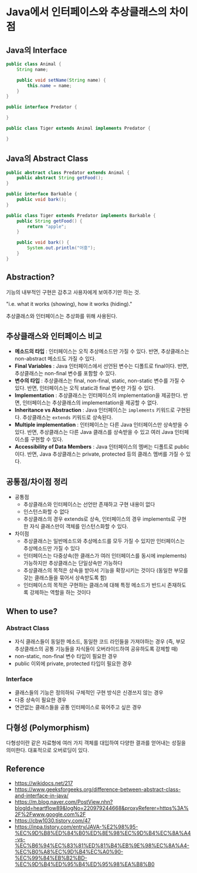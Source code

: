 # Java에서 인터페이스와 추상클래스의 차이점

## Java의 Interface

```Java
public class Animal {
    String name;

    public void setName(String name) {
        this.name = name;
    }
}

public interface Predator {

}

public class Tiger extends Animal implements Predator {

}
```


## Java의 Abstract Class
```Java
public abstract class Predator extends Animal {
    public abstract String getFood();
}

public interface Barkable {
    public void bark();
}

public class Tiger extends Predator implements Barkable {
    public String getFood() {
        return "apple";
    }

    public void bark() {
        System.out.println("어흥");
    }
}
```



## Abstraction?
기능의 내부적인 구현은 감추고 사용자에게 보여주기만 하는 것.

"i.e. what it works (showing), how it works (hiding)."

추상클래스와 인터페이스는 추상화를 위해 사용된다.


## 추상클래스와 인터페이스 비교
- **메소드의 타입** : 인터페이스는 오직 추상메소드만 가질 수 있다. 반면, 추상클래스는 non-abstract 메소드도 가질 수 있다.
- **Final Variables** : Java 인터페이스에서 선언된 변수는 디폴트로 final이다. 반면, 추상클래스는 non-final 변수를 포함할 수 있다.
- **변수의 타입** : 추상클래스는 final, non-final, static, non-static 변수를 가질 수 있다. 반면, 인터페이스는 오직 static과 final 변수만 가질 수 있다.
- **Implementation** : 추상클래스는 인터페이스의 implementation을 제공한다. 반면, 인터페이스는 추상클래스의 implementation을 제공할 수 없다.
- **Inheritance vs Abstraction** : Java 인터페이스는 `implements` 키워드로 구현된다. 추상클래스는 `extends` 키워드로 상속된다.
- **Multiple implementation** : 인터페이스는 다른 Java 인터페이스만 상속받을 수 있다. 반면, 추상클래스는 다른 Java 클래스를 상속받을 수 있고 여러 Java 인터페이스를 구현할 수 있다.
- **Accessibility of Data Members** : Java 인터페이스의 멤버는 디폴트로 public이다. 반면, Java 추상클래스는 private, protected 등의 클래스 멤버를 가질 수 있다.


## 공통점/차이점 정리
- 공통점
    - 추상클래스와 인터페이스는 선언만 존재하고 구현 내용이 없다
    - 인스턴스화할 수 없다
    - 추상클래스의 경우 extends로 상속, 인터페이스의 경우 implements로 구현한 자식 클래스만이 객체를 인스턴스화할 수 있다.
- 차이점
    - 추상클래스는 일반메소드와 추상메소드를 모두 가질 수 있지만 인터페이스는 추상메소드만 가질 수 있다
    - 인터페이스는 다중상속(한 클래스가 여러 인터페이스를 동시에 implements) 가능하지만 추상클래스는 단일상속만 가능하다
    - 추상클래스의 목적은 상속을 받아서 기능을 확장시키는 것이다 (동일한 부모를 갖는 클래스들을 묶어서 상속받도록 함)
    - 인터페이스의 목적은 구현하는 클래스에 대해 특정 메소드가 반드시 존재하도록 강제하는 역할을 하는 것이다


## When to use?

### Abstract Class
- 자식 클래스들이 동일한 메소드, 동일한 코드 라인들을 가져야하는 경우 (즉, 부모 추상클래스의 공통 기능들을 자식들이 오버라이드하여 공유하도록 강제할 때)
- non-static, non-final 변수 타입이 필요한 경우
- public 이외에 private, protected 타입이 필요한 경우


### Interface
- 클래스들의 기능은 정의하되 구체적인 구현 방식은 신경쓰지 않는 경우
- 다중 상속이 필요한 경우
- 연관없는 클래스들을 공통 인터페이스로 묶어주고 싶은 경우


## 다형성 (Polymorphism)
다형성이란 같은 자료형에 여러 가지 객체를 대입하여 다양한 결과를 얻어내는 성질을 의미한다. 
대표적으로 오버로딩이 있다.


## Reference
- https://wikidocs.net/217
- https://www.geeksforgeeks.org/difference-between-abstract-class-and-interface-in-java/
- https://m.blog.naver.com/PostView.nhn?blogId=heartflow89&logNo=220979244668&proxyReferer=https%3A%2F%2Fwww.google.com%2F
- https://cbw1030.tistory.com/47
- https://inpa.tistory.com/entry/JAVA-%E2%98%95-%EC%9D%B8%ED%84%B0%ED%8E%98%EC%9D%B4%EC%8A%A4-vs-%EC%B6%94%EC%83%81%ED%81%B4%EB%9E%98%EC%8A%A4-%EC%B0%A8%EC%9D%B4%EC%A0%90-%EC%99%84%EB%B2%BD-%EC%9D%B4%ED%95%B4%ED%95%98%EA%B8%B0
